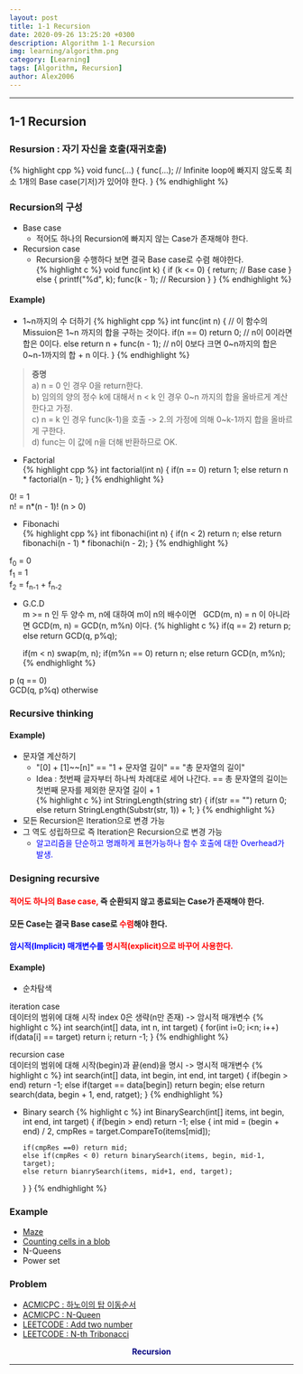 ```yaml
---
layout: post
title: 1-1 Recursion
date: 2020-09-26 13:25:20 +0300
description: Algorithm 1-1 Recursion
img: learning/algorithm.png
category: [Learning]
tags: [Algorithm, Recursion]
author: Alex2006
---
```

  
  
------
## 1-1 Recursion   
### Resursion : 자기 자신을 호출(재귀호출)   
{% highlight cpp %}
void func(...) {
    func(...); // Infinite loop에 빠지지 않도록 최소 1개의 Base case(기저)가 있어야 한다.
}
{% endhighlight %}
   
### Recursion의 구성   
* Base case
  * 적어도 하나의 Recursion에 빠지지 않는 Case가 존재해야 한다.   
* Recursion case
  * Recursion을 수행하다 보면 결국 Base case로 수렴 해야한다.   
{% highlight c %}
void func(int k) {
    if (k <= 0) {
        return;      // Base case
    }
    else {
        printf("%d", k);
        func(k - 1); // Recursion
    }
}
{% endhighlight %}    
    
#### Example)
* 1~n까지의 수 더하기
{% highlight cpp %}
int func(int n) {               // 이 함수의 Missuion은 1~n 까지의 합을 구하는 것이다.
   if(n == 0) return 0;         // n이 0이라면 합은 0이다.
   else return n + func(n - 1); // n이 0보다 크면 0~n까지의 합은 0~n-1까지의 합 + n 이다.
}
{% endhighlight %}
> __증명__   
a) n = 0 인 경우 0을 return한다.   
b) 임의의 양의 정수 k에 대해서 n < k 인 경우 0~n 까지의 합을 올바르게 계산한다고 가정.   
c) n = k 인 경우 func(k-1)을 호출 -> 2.의 가정에 의해 0~k-1까지 합을 올바르게 구한다.   
d) func는 이 값에 n을 더해 반환하므로 OK.   
    
    
    
* Factorial   
{% highlight cpp %}
int factorial(int n) {
   if(n == 0) return 1;
   else return n * factorial(n - 1);
}
{% endhighlight %}
> 
0! = 1   
n! = n*(n - 1)! (n > 0)    
    
	
    
* Fibonachi   
{% highlight cpp %}
int fibonachi(int n) {
   if(n < 2) return n;
   else return fibonachi(n - 1) * fibonachi(n - 2);
}
{% endhighlight %}
> 
f<sub>0</sub> = 0    
f<sub>1</sub> = 1   
f<sub>2</sub> = f<sub>n-1</sub> + f<sub>n-2</sub>
    
    
    
* G.C.D  
m >= n 인 두 양수 m, n에 대하여 m이 n의 배수이면   
GCD(m, n) = n 이 아니라면 GCD(m, n) = GCD(n, m%n) 이다.
{% highlight c %}
   if(q == 2) return p;
   else return GCD(q, p%q);
   
   if(m < n) swap(m, n);
   if(m%n == 0) return n;
   else return GCD(n, m%n);
{% endhighlight %}
> 
p (q == 0)    
GCD(q, p%q) otherwise
	
    
### Recursive thinking    
#### Example)
* 문자열 계산하기    
  * "[0] + [1]~~[n]" == "1  + 문자열 길이" == "총 문자열의 길이"    
  * Idea : 첫번째 글자부터 하나씩 차례대로 세어 나간다. == 총 문자열의 길이는 첫번째 문자를 제외한 문자열 길이 + 1    
{% highlight c %}
int StringLength(string str) {
   if(str == "") return 0;
   else return StringLength(Substr(str, 1)) + 1;
}
{% endhighlight %}
* 모든 Recursion은 Iteration으로 변경 가능
* 그 역도 성립하므로 즉 Iteration은 Recursion으로 변경 가능
  * <span style="color:blue">알고리즘을 단순하고 명쾌하게 표현가능하나 함수 호출에 대한 Overhead가 발생.</span>
	
    
### Designing recursive
#### <span style="color:red">적어도 하나의 Base case,</span> 즉 순환되지 않고 종료되는 Case가 존재해야 한다.
#### 모든 Case는 결국 Base case로 <span style="color:red">수렴</span>해야 한다.
#### <span style="color:blue">암시적(Implicit) 매개변수를</span><span style="color:red"> 명시적(explicit)으로 바꾸어 사용한다.</span>
#### Example)
* 순차탐색

>
iteration case    
데이터의 범위에 대해 시작 index 0은 생략(n만 존재) -> 암시적 매개변수
{% highlight c %}
int search(int[] data, int n, int target) {
   for(int i=0; i<n; i++)
      if(data[i] == target) return i;
   return -1;
}
{% endhighlight %}
>
recursion case    
데이터의 범위에 대해 시작(begin)과 끝(end)을 명시 -> 명시적 매개변수
{% highlight c %}
int search(int[] data, int begin, int end, int target) {
   if(begin > end) return -1;
   else if(target == data[begin]) return begin;
   else return search(data, begin + 1, end, ratget);
}
{% endhighlight %}
   
   
* Binary search
{% highlight c %}
int BinarySearch(int[] items, int begin, int end, int target) {
   if(begin > end) return -1;
   else {
      int mid = (begin + end) / 2, cmpRes = target.CompareTo(items[mid]);
	  
	  if(cmpRes ==0) return mid;
	  else if(cmpRes < 0) return binarySearch(items, begin, mid-1, target);
	  else return bianrySearch(items, mid+1, end, target);
   }
}
{% endhighlight %}
    
    
    
### Example
 * [Maze](https://github.com/alex2006-kor/ProblemSolving/blob/master/00_UNCATEGORIZED/maze.markdown)
 * [Counting cells in a blob](https://github.com/alex2006-kor/ProblemSolving/blob/master/00_UNCATEGORIZED/blob.markdown)
 * N-Queens
 * Power set
  
### Problem
 * [ACMICPC : 하노이의 탑 이동순서](https://www.acmicpc.net/problem/11729)
 * [ACMICPC : N-Queen](https://www.acmicpc.net/problem/3344)
 * [LEETCODE : Add two number](https://leetcode.com/problems/add-two-numbers/description/)
 * [LEETCODE : N-th Tribonacci](https://leetcode.com/problems/n-th-tribonacci-number/description/)

**<center><span style="color:navy">Recursion</span></center>**  

------
